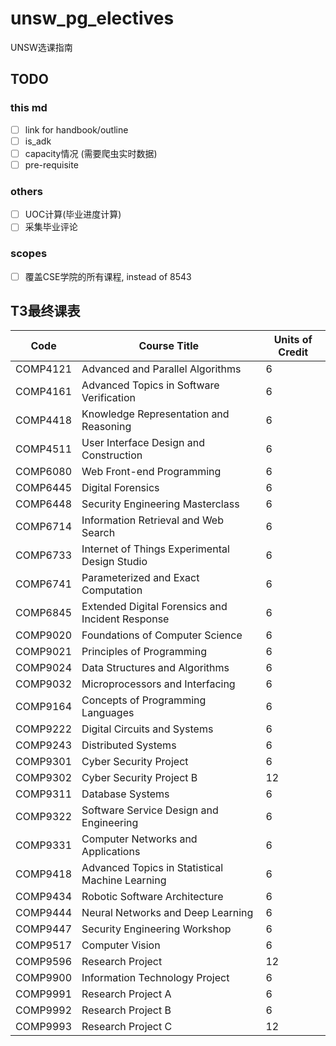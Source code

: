 # unsw_pg_electives
UNSW选课指南
## TODO
### this md
- [ ] link for handbook/outline
- [ ] is_adk
- [ ] capacity情况 (需要爬虫实时数据)
- [ ] pre-requisite

### others
- [ ] UOC计算(毕业进度计算)
- [ ] 采集毕业评论

### scopes
- [ ] 覆盖CSE学院的所有课程, instead of 8543



## T3最终课表
| Code     | Course Title                                     | Units of Credit | 
|----------|--------------------------------------------------|-----------------|
| COMP4121 | Advanced and Parallel Algorithms                 | 6               |
| COMP4161 | Advanced Topics in Software Verification         | 6               |
| COMP4418 | Knowledge Representation and Reasoning           | 6               |
| COMP4511 | User Interface Design and Construction           | 6               |
| COMP6080 | Web Front\-end Programming                       | 6               |
| COMP6445 | Digital Forensics                                | 6               |
| COMP6448 | Security Engineering Masterclass                 | 6               |
| COMP6714 | Information Retrieval and Web Search             | 6               |
| COMP6733 | Internet of Things Experimental Design Studio    | 6               |
| COMP6741 | Parameterized and Exact Computation              | 6               |
| COMP6845 | Extended Digital Forensics and Incident Response | 6               |
| COMP9020 | Foundations of Computer Science                  | 6               |
| COMP9021 | Principles of Programming                        | 6               |
| COMP9024 | Data Structures and Algorithms                   | 6               |
| COMP9032 | Microprocessors and Interfacing                  | 6               |
| COMP9164 | Concepts of Programming Languages                | 6               |
| COMP9222 | Digital Circuits and Systems                     | 6               |
| COMP9243 | Distributed Systems                              | 6               |
| COMP9301 | Cyber Security Project                           | 6               |
| COMP9302 | Cyber Security Project B                         | 12              |
| COMP9311 | Database Systems                                 | 6               |
| COMP9322 | Software Service Design and Engineering          | 6               |
| COMP9331 | Computer Networks and Applications               | 6               |
| COMP9418 | Advanced Topics in Statistical Machine Learning  | 6               |
| COMP9434 | Robotic Software Architecture                    | 6               |
| COMP9444 | Neural Networks and Deep Learning                | 6               |
| COMP9447 | Security Engineering Workshop                    | 6               |
| COMP9517 | Computer Vision                                  | 6               |
| COMP9596 | Research Project                                 | 12              |
| COMP9900 | Information Technology Project                   | 6               |
| COMP9991 | Research Project A                               | 6               |
| COMP9992 | Research Project B                               | 6               |
| COMP9993 | Research Project C                               | 12              |





